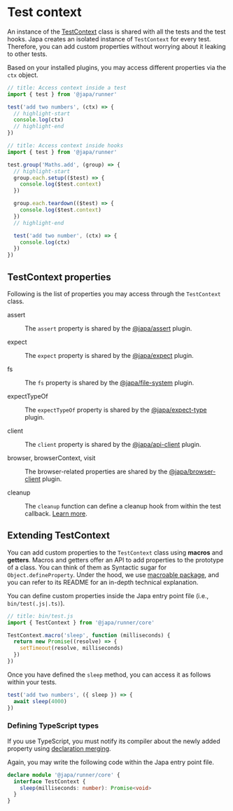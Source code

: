 # Test context
An instance of the [TestContext](https://github.com/japa/runner/blob/next/modules/core/main.ts#L38) class is shared with all the tests and the test hooks. Japa creates an isolated instance of `TestContext` for every test. Therefore, you can add custom properties without worrying about it leaking to other tests.

Based on your installed plugins, you may access different properties via the `ctx` object.

```ts
// title: Access context inside a test
import { test } from '@japa/runner'

test('add two numbers', (ctx) => {
  // highlight-start
  console.log(ctx)
  // highlight-end
})
```

```ts
// title: Access context inside hooks
import { test } from '@japa/runner'

test.group('Maths.add', (group) => {
  // highlight-start
  group.each.setup(($test) => {
    console.log($test.context)
  })

  group.each.teardown(($test) => {
    console.log($test.context)
  })
  // highlight-end

  test('add two number', (ctx) => {
    console.log(ctx)
  })
})
```

## TestContext properties
Following is the list of properties you may access through the `TestContext` class.

<dl>

<dt>

assert

</dt>

<dd>

The `assert` property is shared by the [@japa/assert](../plugins/assert.md) plugin.

</dd>

<dt>

expect

</dt>

<dd>

The `expect` property is shared by the [@japa/expect](../plugins/expect.md) plugin.

</dd>

<dt>

fs

</dt>

<dd>

The `fs` property is shared by the [@japa/file-system](../plugins/file_system.md) plugin.

</dd>

<dt>

expectTypeOf

</dt>

<dd>

The `expectTypeOf` property is shared by the [@japa/expect-type](../plugins/expect_type.md) plugin.

</dd>

<dt>

client

</dt>

<dd>

The `client` property is shared by the [@japa/api-client](../plugins/api_client.md) plugin.


</dd>

<dt>

browser, browserContext, visit

</dt>

<dd>

The browser-related properties are shared by the [@japa/browser-client](../plugins/browser_client.md) plugin.

</dd>

<dt>

cleanup

</dt>

<dd>

The `cleanup` function can define a cleanup hook from within the test callback. [Learn more](../guides/test_resources.md#solution-2---test-resources).

</dd>

</dl>


## Extending TestContext
You can add custom properties to the `TestContext` class using **macros** and **getters**. Macros and getters offer an API to add properties to the prototype of a class. You can think of them as Syntactic sugar for `Object.defineProperty`. Under the hood, we use [macroable package](https://github.com/poppinss/macroable/tree/next), and you can refer to its README for an in-depth technical explanation.

You can define custom properties inside the Japa entry point file (i.e., `bin/test(.js|.ts)`).

```ts
// title: bin/test.js
import { TestContext } from '@japa/runner/core'

TestContext.macro('sleep', function (milliseconds) {
  return new Promise((resolve) => {
    setTimeout(resolve, milliseconds)
  })
})
```

Once you have defined the `sleep` method, you can access it as follows within your tests.

```ts
test('add two numbers', ({ sleep }) => {
  await sleep(4000)
})
```

### Defining TypeScript types
If you use TypeScript, you must notify its compiler about the newly added property using [declaration merging](https://www.typescriptlang.org/docs/handbook/declaration-merging.html).

Again, you may write the following code within the Japa entry point file.

```ts
declare module '@japa/runner/core' {
  interface TestContext {
    sleep(milliseconds: number): Promise<void>
  }
}
```
